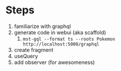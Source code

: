 # Steps

1. familiarize with graphql
1. generate code in webui (aka scaffold)
   1. `mst-gql --format ts --roots Pokemon http://localhost:5000/graphql`
1. create fragment
1. useQuery
1. add observer (for awesomeness)
